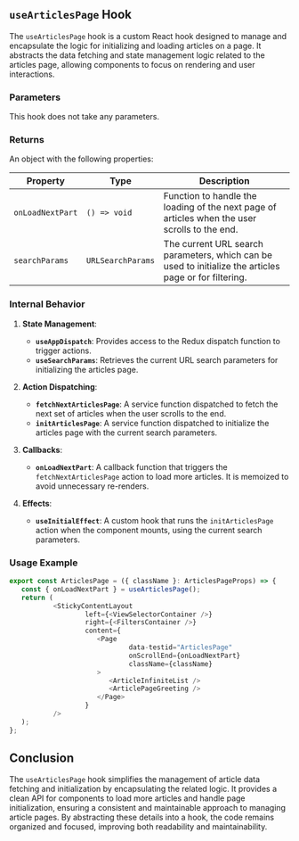 ## `useArticlesPage` Hook

The `useArticlesPage` hook is a custom React hook designed to manage and encapsulate the logic for initializing and loading articles on a page. It abstracts the data fetching and state management logic related to the articles page, allowing components to focus on rendering and user interactions.

### Parameters

This hook does not take any parameters.

### Returns

An object with the following properties:

| Property            | Type                    | Description                                                                                               |
|---------------------|-------------------------|-----------------------------------------------------------------------------------------------------------|
| `onLoadNextPart`    | `() => void`            | Function to handle the loading of the next page of articles when the user scrolls to the end.            |
| `searchParams`      | `URLSearchParams`       | The current URL search parameters, which can be used to initialize the articles page or for filtering.    |

### Internal Behavior

1. **State Management**:
    - **`useAppDispatch`**: Provides access to the Redux dispatch function to trigger actions.
    - **`useSearchParams`**: Retrieves the current URL search parameters for initializing the articles page.

2. **Action Dispatching**:
    - **`fetchNextArticlesPage`**: A service function dispatched to fetch the next set of articles when the user scrolls to the end.
    - **`initArticlesPage`**: A service function dispatched to initialize the articles page with the current search parameters.

3. **Callbacks**:
    - **`onLoadNextPart`**: A callback function that triggers the `fetchNextArticlesPage` action to load more articles. It is memoized to avoid unnecessary re-renders.

4. **Effects**:
    - **`useInitialEffect`**: A custom hook that runs the `initArticlesPage` action when the component mounts, using the current search parameters.

### Usage Example

```typescript jsx
export const ArticlesPage = ({ className }: ArticlesPageProps) => {
   const { onLoadNextPart } = useArticlesPage();
   return (
           <StickyContentLayout
                   left={<ViewSelectorContainer />}
                   right={<FiltersContainer />}
                   content={
                      <Page
                              data-testid="ArticlesPage"
                              onScrollEnd={onLoadNextPart}
                              className={className}
                      >
                         <ArticleInfiniteList />
                         <ArticlePageGreeting />
                      </Page>
                   }
           />
   );
};
```

## Conclusion 
The `useArticlesPage` hook simplifies the management of article data fetching and initialization by encapsulating the related logic. It provides a clean API for components to load more articles and handle page initialization, ensuring a consistent and maintainable approach to managing article pages. By abstracting these details into a hook, the code remains organized and focused, improving both readability and maintainability.
